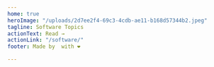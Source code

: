 ```yaml
---
home: true
heroImage: "/uploads/2d7ee2f4-69c3-4cdb-ae11-b168d57344b2.jpeg"
tagline: Software Topics
actionText: Read →
actionLink: "/software/"
footer: Made by  with ❤️

---
```

